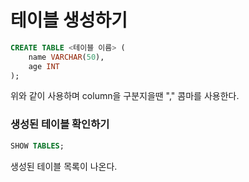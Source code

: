 # 테이블 생성하기

```sql
CREATE TABLE <테이블 이름> (
    name VARCHAR(50),
    age INT
);
```

위와 같이 사용하며 column을 구분지을땐 "," 콤마를 사용한다.



### 생성된 테이블 확인하기

```sql
SHOW TABLES;
```

생성된 테이블 목록이 나온다.
